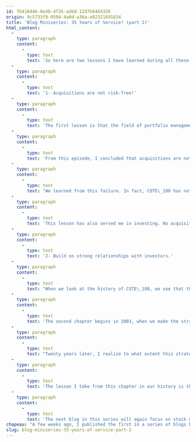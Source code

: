 ```yaml
---
id: fb41844b-8e48-4f26-adb8-12d7b8464326
origin: 9c5733f9-0594-4a0d-a36a-a02321691834
title: 'Blog Miniseries: 35 Years of Service! (part 2)'
html_content:
  -
    type: paragraph
    content:
      -
        type: text
        text: 'So here are two lessons I have learned during all these years of running our company.'
  -
    type: paragraph
    content:
      -
        type: text
        text: '1- Acquisitions are not risk-free!'
  -
    type: paragraph
    content:
      -
        type: text
        text: 'The first lesson is that the field of portfolio management doesn’t lend itself to acquisitions. We had in fact taken a minority stake in the early 2000s in a small company specializing in portfolio management. After a few years, we concluded that the marriage was not working and agreed to an amicable divorce.'
  -
    type: paragraph
    content:
      -
        type: text
        text: 'From this episode, I concluded that acquisitions are not easy to achieve in areas where knowledge and expertise represent the main asset of a company. We must ensure that the two companies have a similar culture and that their methods are similar. However, the company in which we had invested had an investment philosophy very different from ours, so that the synergies in terms of investment ideas were almost zero. Worse: our philosophies were conflicting!'
  -
    type: paragraph
    content:
      -
        type: text
        text: "We learned from this failure. In fact, COTE\_100 has not made an acquisition since. If we were to carry one out (we are not against the idea), we will pay close attention to the culture of the two companies and their investment philosophy. Natural (or organic) growth is undoubtedly much more attractive and less risky than growth through acquisition. In fact, public companies that achieve organic growth are generally worth much more than those that grow solely through acquisition."
  -
    type: paragraph
    content:
      -
        type: text
        text: 'This lesson has also served me in investing. No acquisition by a company on the stock market is a guarantee of success and value creation. I prefer to give the benefit of the doubt to companies whose managers have an excellent track record in terms of acquisitions (Couche-Tard, CGI, for example) and to acquisitions that fit well with the acquirer’s existing activities (watch out for those which are outside their field of knowledge!)'
  -
    type: paragraph
    content:
      -
        type: text
        text: '2- Build on strong relationships with investors.'
  -
    type: paragraph
    content:
      -
        type: text
        text: "When we look at the history of COTE\_100, we see that there have really been two chapters to our history. The first chapter dates from its founding in 1988, to 2003. At that time, we had an “institutional” business model: in addition to our own funds (the COTE\_100 Funds), we included a handful of Quebec pension funds. We experienced strong growth until the end of the 1990s. However, we lost a significant portion of our clients and our assets under management between 1998 and 2001, the year which coincided with the tech bubble. Indeed, by our management philosophy focused on acquiring quality companies at a good price, we have never invested in the techno stocks which captured all the attention of investors (and the returns) during this period. Our relative performance was therefore poor, and we lost several customers."
  -
    type: paragraph
    content:
      -
        type: text
        text: 'The second chapter begins in 2003, when we made the strategic decision to abandon institutional management to concentrate on private management with individual investors. In doing so, we intended to focus on building a solid relationship with each of our investors. In particular, we intended to make each of them clearly understand our long-term way of investing.'
  -
    type: paragraph
    content:
      -
        type: text
        text: "Twenty years later, I realize to what extent this strategic decision was the right one. Private management represents almost all of our assets under management (we still have the COTE\_100 Funds, but we use them mainly for the children of our private management clients) and no longer have any institutional clients."
  -
    type: paragraph
    content:
      -
        type: text
        text: 'The lesson I take from this chapter in our history is that the sustainability of a company’s business model is critical in its long-term development. Before thinking about growing, you must first choose your customers carefully! This lesson applies just as much to portfolio management and choosing the companies in which you want to invest.'
  -
    type: paragraph
    content:
      -
        type: text
        text: 'The next blog in this series will again focus on stock market investing.'
chapeau: "A few weeks ago, I published the first in a series of blogs highlighting 35 years of COTE\_100. In this series, I intend to look back on this long journey, more specifically on some of the important lessons that we have learned, both in investing and in running our business. The first blog was about investing, this one is about our company, COTE\_100."
slug: blog-miniseries-35-years-of-service-part-2
---
```

